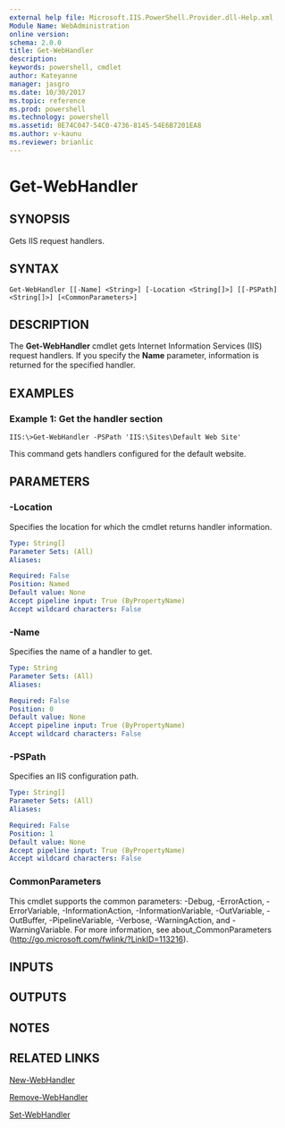 ```yaml
---
external help file: Microsoft.IIS.PowerShell.Provider.dll-Help.xml
Module Name: WebAdministration
online version: 
schema: 2.0.0
title: Get-WebHandler
description: 
keywords: powershell, cmdlet
author: Kateyanne
manager: jasgro
ms.date: 10/30/2017
ms.topic: reference
ms.prod: powershell
ms.technology: powershell
ms.assetid: 8E74C047-54C0-4736-8145-54E6B7201EA8
ms.author: v-kaunu
ms.reviewer: brianlic
---
```


# Get-WebHandler

## SYNOPSIS
Gets IIS request handlers.

## SYNTAX

```
Get-WebHandler [[-Name] <String>] [-Location <String[]>] [[-PSPath] <String[]>] [<CommonParameters>]
```

## DESCRIPTION
The **Get-WebHandler** cmdlet gets Internet Information Services (IIS) request handlers.
If you specify the **Name** parameter, information is returned for the specified handler.

## EXAMPLES

### Example 1: Get the handler section
```
IIS:\>Get-WebHandler -PSPath 'IIS:\Sites\Default Web Site'
```

This command gets handlers configured for the default website.

## PARAMETERS

### -Location
Specifies the location for which the cmdlet returns handler information.

```yaml
Type: String[]
Parameter Sets: (All)
Aliases: 

Required: False
Position: Named
Default value: None
Accept pipeline input: True (ByPropertyName)
Accept wildcard characters: False
```

### -Name
Specifies the name of a handler to get.

```yaml
Type: String
Parameter Sets: (All)
Aliases: 

Required: False
Position: 0
Default value: None
Accept pipeline input: True (ByPropertyName)
Accept wildcard characters: False
```

### -PSPath
Specifies an IIS configuration path.

```yaml
Type: String[]
Parameter Sets: (All)
Aliases: 

Required: False
Position: 1
Default value: None
Accept pipeline input: True (ByPropertyName)
Accept wildcard characters: False
```

### CommonParameters
This cmdlet supports the common parameters: -Debug, -ErrorAction, -ErrorVariable, -InformationAction, -InformationVariable, -OutVariable, -OutBuffer, -PipelineVariable, -Verbose, -WarningAction, and -WarningVariable. For more information, see about_CommonParameters (http://go.microsoft.com/fwlink/?LinkID=113216).

## INPUTS

## OUTPUTS

## NOTES

## RELATED LINKS

[New-WebHandler](./New-WebHandler.md)

[Remove-WebHandler](./Remove-WebHandler.md)

[Set-WebHandler](./Set-WebHandler.md)

